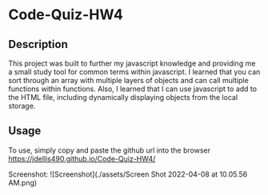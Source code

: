 # Code-Quiz-HW4

## Description

This project was built to further my javascript knowledge and providing me a small study tool for common terms within javascript. I learned that you can sort through an array with multiple layers of objects and can call multiple functions within functions. Also, I learned that I can use javascript to add to the HTML file, including dynamically displaying objects from the local storage.

## Usage

To use, simply copy and paste the github url into the browser https://jdellis490.github.io/Code-Quiz-HW4/

Screenshot: 
![Screenshot](./assets/Screen Shot 2022-04-08 at 10.05.56 AM.png)

